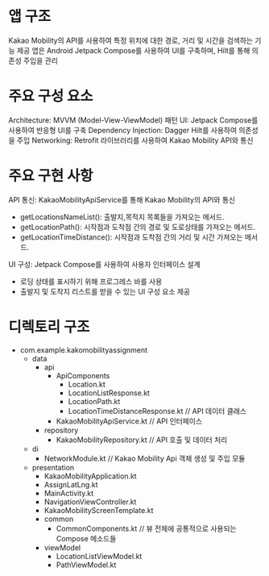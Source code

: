 # 앱 구조

Kakao Mobility의 API를 사용하여 특정 위치에 대한 경로, 거리 및 시간을 검색하는 기능 제공
앱은 Android Jetpack Compose를 사용하여 UI를 구축하며, Hilt를 통해 의존성 주입을 관리

# 주요 구성 요소

Architecture: MVVM (Model-View-ViewModel) 패턴
UI: Jetpack Compose를 사용하여 반응형 UI를 구축
Dependency Injection: Dagger Hilt를 사용하여 의존성을 주입
Networking: Retrofit 라이브러리를 사용하여 Kakao Mobility API와 통신

# 주요 구현 사항

API 통신: KakaoMobilityApiService를 통해 Kakao Mobility의 API와 통신
- getLocationsNameList(): 출발지,목적지 목록들을 가져오는 메서드.
- getLocationPath(): 시작점과 도착점 간의 경로 및 도로상태를 가져오는 메서드.
- getLocationTimeDistance(): 시작점과 도착점 간의 거리 및 시간 가져오는 메서드.

UI 구성: Jetpack Compose를 사용하여 사용자 인터페이스 설계
- 로딩 상태를 표시하기 위해 프로그레스 바를 사용
- 출발지 및 도착지 리스트를 받을 수 있는 UI 구성 요소 제공

# 디렉토리 구조

- com.example.kakomobilityassignment
    - data
        - api
            - ApiComponents
                - Location.kt
                - LocationListResponse.kt
                - LocationPath.kt
                - LocationTimeDistanceResponse.kt // API 데이터 클래스
            - KakaoMobilityApiService.kt // API 인터페이스
        - repository
            - KakaoMobilityRepository.kt // API 호출 및 데이터 처리
    - di
        - NetworkModule.kt // Kakao Mobility Api 객체 생성 및 주입 모듈
    - presentation
        - KakaoMobilityApplication.kt
        - AssignLatLng.kt
        - MainActivity.kt
        - NavigationViewController.kt
        - KakaoMobilityScreenTemplate.kt
        - common
            - CommonComponents.kt // 뷰 전체에 공통적으로 사용되는 Compose 메소드들
        - viewModel
            - LocationListViewModel.kt
            - PathViewModel.kt

